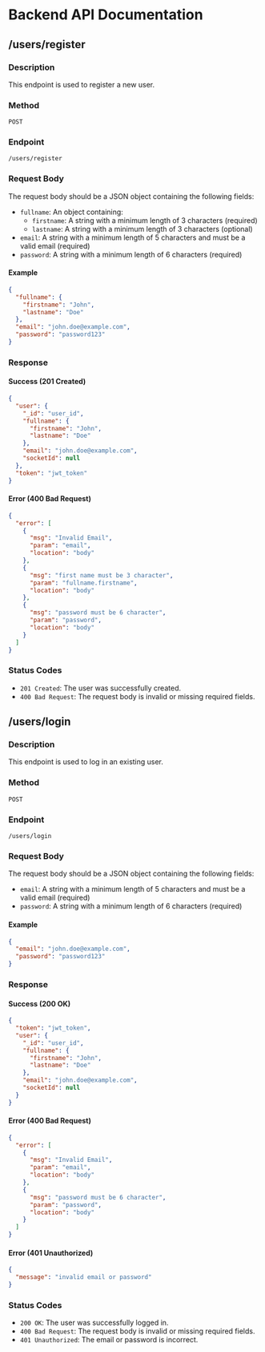 # Backend API Documentation

## /users/register

### Description
This endpoint is used to register a new user.

### Method
`POST`

### Endpoint
`/users/register`

### Request Body
The request body should be a JSON object containing the following fields:

- `fullname`: An object containing:
  - `firstname`: A string with a minimum length of 3 characters (required)
  - `lastname`: A string with a minimum length of 3 characters (optional)
- `email`: A string with a minimum length of 5 characters and must be a valid email (required)
- `password`: A string with a minimum length of 6 characters (required)

#### Example
```json
{
  "fullname": {
    "firstname": "John",
    "lastname": "Doe"
  },
  "email": "john.doe@example.com",
  "password": "password123"
}
```

### Response

#### Success (201 Created)
```json
{
  "user": {
    "_id": "user_id",
    "fullname": {
      "firstname": "John",
      "lastname": "Doe"
    },
    "email": "john.doe@example.com",
    "socketId": null
  },
  "token": "jwt_token"
}
```

#### Error (400 Bad Request)
```json
{
  "error": [
    {
      "msg": "Invalid Email",
      "param": "email",
      "location": "body"
    },
    {
      "msg": "first name must be 3 character",
      "param": "fullname.firstname",
      "location": "body"
    },
    {
      "msg": "password must be 6 character",
      "param": "password",
      "location": "body"
    }
  ]
}
```

### Status Codes
- `201 Created`: The user was successfully created.
- `400 Bad Request`: The request body is invalid or missing required fields.

## /users/login

### Description
This endpoint is used to log in an existing user.

### Method
`POST`

### Endpoint
`/users/login`

### Request Body
The request body should be a JSON object containing the following fields:

- `email`: A string with a minimum length of 5 characters and must be a valid email (required)
- `password`: A string with a minimum length of 6 characters (required)

#### Example
```json
{
  "email": "john.doe@example.com",
  "password": "password123"
}
```

### Response

#### Success (200 OK)
```json
{
  "token": "jwt_token",
  "user": {
    "_id": "user_id",
    "fullname": {
      "firstname": "John",
      "lastname": "Doe"
    },
    "email": "john.doe@example.com",
    "socketId": null
  }
}
```

#### Error (400 Bad Request)
```json
{
  "error": [
    {
      "msg": "Invalid Email",
      "param": "email",
      "location": "body"
    },
    {
      "msg": "password must be 6 character",
      "param": "password",
      "location": "body"
    }
  ]
}
```

#### Error (401 Unauthorized)
```json
{
  "message": "invalid email or password"
}
```

### Status Codes
- `200 OK`: The user was successfully logged in.
- `400 Bad Request`: The request body is invalid or missing required fields.
- `401 Unauthorized`: The email or password is incorrect.
